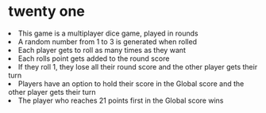 <h1>  twenty one </h1>

<li>This game is a multiplayer dice game, played in rounds</li>
<li> A random number from 1 to 3 is generated when rolled </li>
<li>Each player gets to roll as many times as they want </li>
<li>Each rolls point gets added to the round score</li>
<li>If they roll 1, they lose all their round score and the other player gets their turn</li>
<li>Players have an option to hold their score in the Global score and the other player gets their turn</li>
<li>The player who reaches 21 points first in the Global score wins</li>
